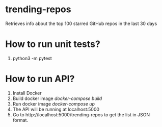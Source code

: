 # trending-repos
Retrieves info about the top 100 starred GitHub repos in the last 30 days

# How to run unit tests?
1. python3 -m pytest

# How to run API?
1. Install Docker
2. Build docker image *docker-compose build*
3. Run docker image *docker-compose up*
4. The API will be running at localhost:5000
5. Go to http://localhost:5000/trending-repos to get the list in JSON format.

